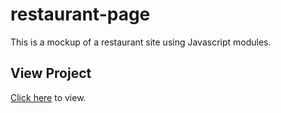# restaurant-page
This is a mockup of a restaurant site using Javascript modules.

## View Project
[Click here](https://v-sudo29.github.io/restaurant-page/) to view.
